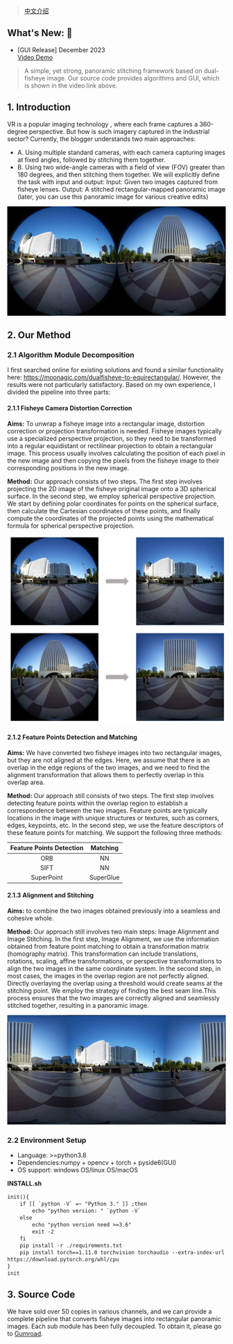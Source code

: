 > [中文介绍](README_cn.md)  

## What's New: 🎉 
 * [GUI Release] December 2023 <br>
[Video Demo](https://www.youtube.com/watch?v=gEuBC6H23GY)
> A simple, yet strong, panoramic stitching  framework based on dual-fisheye image. Our source code provides algorithms and GUI, which is shown in the video link above.
  
## 1. Introduction

VR is a popular imaging technology , where each frame captures a 360-degree perspective. But how is such imagery captured in the industrial sector? Currently, the blogger understands two main approaches:

- A. Using multiple standard cameras, with each camera capturing images at fixed angles, followed by stitching them together.
- B. Using two wide-angle cameras with a field of view (FOV) greater than 180 degrees, and then stitching them together.
We will explicitly define the task with input and output:
Input: Given two images captured from fisheye lenses.
Output: A stitched rectangular-mapped panoramic image (later, you can use this panoramic image for various creative edits)

![Fisheye Image](./1.JPEG "Fisheye Image")

## 2. Our Method
   
### 2.1 Algorithm Module Decomposition

I first searched online for existing solutions and found a similar functionality here: https://moonagic.com/dualfisheye-to-equirectangular/. However, the results were not particularly satisfactory. Based on my own experience, I divided the pipeline into three parts:

#### 2.1.1 Fisheye Camera Distortion Correction

**Aims:** To unwrap a fisheye image into a rectangular image, distortion correction or projection transformation is needed. Fisheye images typically use a specialized perspective projection, so they need to be transformed into a regular equidistant or rectilinear projection to obtain a rectangular image. This process usually involves calculating the position of each pixel in the new image and then copying the pixels from the fisheye image to their corresponding positions in the new image.

**Method:** Our approach consists of two steps. The first step involves projecting the 2D image of the fisheye original image onto a 3D spherical surface. In the second step, we employ spherical perspective projection. We start by defining polar coordinates for points on the spherical surface, then calculate the Cartesian coordinates of these points, and finally compute the coordinates of the projected points using the mathematical formula for spherical perspective projection.

![Distortion Image](./2.PNG "Distortion Image")

#### 2.1.2 Feature Points Detection and Matching

**Aims:** We have converted two fisheye images into two rectangular images, but they are not aligned at the edges. Here, we assume that there is an overlap in the edge regions of the two images, and we need to find the alignment transformation that allows them to perfectly overlap in this overlap area.

**Method:** Our approach still consists of two steps. The first step involves detecting feature points within the overlap region to establish a correspondence between the two images. Feature points are typically locations in the image with unique structures or textures, such as corners, edges, keypoints, etc. In the second step, we use the feature descriptors of these feature points for matching. We support the following three methods:

|   Feature Points Detection |    Matching    |
| :------------------------: | :------------: |
|              ORB           |      NN        |
|             SIFT           |      NN        |
|         SuperPoint         |   SuperGlue    |

#### 2.1.3 Alignment and Stitching

**Aims:**  to combine the two images obtained previously into a seamless and cohesive whole.

**Method:** Our approach still involves two main steps: Image Alignment and Image Stitching. In the first step, Image Alignment, we use the information obtained from feature point matching to obtain a transformation matrix (homography matrix). This transformation can include translations, rotations, scaling, affine transformations, or perspective transformations to align the two images in the same coordinate system. In the second step, in most cases, the images in the overlap region are not perfectly aligned. Directly overlaying the overlap using a threshold would create seams at the stitching point. We employ the strategy of finding the best seam line.This process ensures that the two images are correctly aligned and seamlessly stitched together, resulting in a panoramic image.

![Final Image](./3.PNG "Final Image")


### 2.2 Environment Setup

* Language: >=python3.8
* Dependencies:numpy + opencv + torch + pyside6(GUI)
* OS support: windows OS/linux OS/macOS 

**INSTALL.sh**

```
init(){
    if [[ `python -V` =~ "Python 3." ]] ;then
        echo "python version: " `python -V`
    else
        echo "python version need >=3.6"
        exit -2
    fi
    pip install -r ./requirements.txt
    pip install torch==1.11.0 torchvision torchaudio --extra-index-url https://download.pytorch.org/whl/cpu
}
init
```

## 3. Source Code
We have sold over 50 copies in various channels, and we can provide a complete pipeline that converts fisheye images into rectangular panoramic images. Each sub module has been fully decoupled. To obtain it, please go to [Gumroad](https://bloodyant.gumroad.com/l/psltn).
